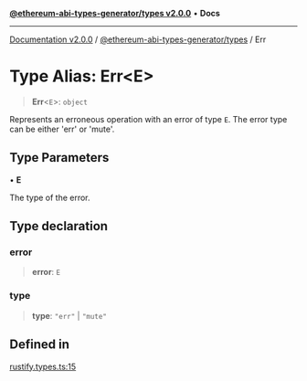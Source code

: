 [**@ethereum-abi-types-generator/types v2.0.0**](../README.md) • **Docs**

***

[Documentation v2.0.0](../../../packages.md) / [@ethereum-abi-types-generator/types](../README.md) / Err

# Type Alias: Err\<E\>

> **Err**\<`E`\>: `object`

Represents an erroneous operation with an error of type `E`.
The error type can be either 'err' or 'mute'.

## Type Parameters

• **E**

The type of the error.

## Type declaration

### error

> **error**: `E`

### type

> **type**: `"err"` \| `"mute"`

## Defined in

[rustify.types.ts:15](https://github.com/niZmosis/ethereum-abi-types-generator/blob/34014c6ac1a58a7622fbd21e7421270aae38bf36/packages/types/src/rustify.types.ts#L15)

